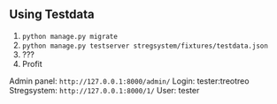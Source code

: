 Using Testdata
--------
1. `python manage.py migrate`
2. `python manage.py testserver stregsystem/fixtures/testdata.json`
3. ???
4. Profit

Admin panel: `http://127.0.0.1:8000/admin/` Login: tester:treotreo
Stregsystem: `http://127.0.0.1:8000/1/` User: tester
